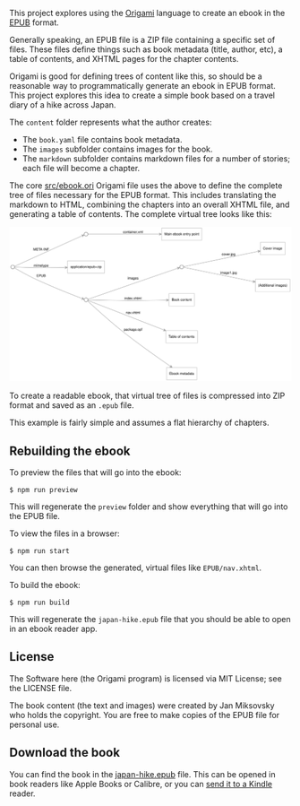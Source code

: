 This project explores using the [Origami](https://weborigami.org/language) language to create an ebook in the [EPUB](https://en.wikipedia.org/wiki/EPUB) format.

Generally speaking, an EPUB file is a ZIP file containing a specific set of files. These files define things such as book metadata (title, author, etc), a table of contents, and XHTML pages for the chapter contents.

Origami is good for defining trees of content like this, so should be a reasonable way to programmatically generate an ebook in EPUB format. This project explores this idea to create a simple book based on a travel diary of a hike across Japan.

The `content` folder represents what the author creates:

- The `book.yaml` file contains book metadata.
- The `images` subfolder contains images for the book.
- The `markdown` subfolder contains markdown files for a number of stories; each file will become a chapter.

The core [src/ebook.ori](./src/ebook.ori) Origami file uses the above to define the complete tree of files necessary for the EPUB format. This includes translating the markdown to HTML, combining the chapters into an overall XHTML file, and generating a table of contents. The complete virtual tree looks like this:

![Diagram of the files in the sample EPUB book](diagram.svg)

To create a readable ebook, that virtual tree of files is compressed into ZIP format and saved as an `.epub` file.

This example is fairly simple and assumes a flat hierarchy of chapters.

## Rebuilding the ebook

To preview the files that will go into the ebook:

```console
$ npm run preview
```

This will regenerate the `preview` folder and show everything that will go into the EPUB file.

To view the files in a browser:

```console
$ npm run start
```

You can then browse the generated, virtual files like `EPUB/nav.xhtml`.

To build the ebook:

```console
$ npm run build
```

This will regenerate the `japan-hike.epub` file that you should be able to open in an ebook reader app.

## License

The Software here (the Origami program) is licensed via MIT License; see the LICENSE file.

The book content (the text and images) were created by Jan Miksovsky who holds the copyright. You are free to make copies of the EPUB file for personal use.

## Download the book

You can find the book in the [japan-hike.epub](japan-hike.epub) file. This can be opened in book readers like Apple Books or Calibre, or you can [send it to a Kindle](https://www.amazon.com/sendtokindle) reader.
